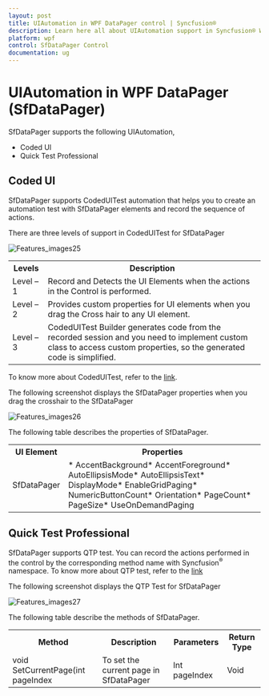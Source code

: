 ```yaml
---
layout: post
title: UIAutomation in WPF DataPager control | Syncfusion®
description: Learn here all about UIAutomation support in Syncfusion® WPF DataPager (SfDataPager) control and more.
platform: wpf
control: SfDataPager Control
documentation: ug
---
```


# UIAutomation in WPF DataPager (SfDataPager)

SfDataPager supports the following UIAutomation,

* Coded UI
* Quick Test Professional

## Coded UI


SfDataPager supports CodedUITest automation that helps you to create an automation test with SfDataPager elements and record the sequence of actions.

There are three levels of support in CodedUITest for SfDataPager

![Features_images25](Features_images/Features_img25.png)





<table>
<tr>
<th>
Levels</th><th>
Description</th></tr>
<tr>
<td>
Level – 1</td><td>
Record and Detects the UI Elements when the actions in the Control is performed.</td></tr>
<tr>
<td>
Level – 2</td><td>
Provides custom properties for UI elements when you drag the Cross hair to any UI element.</td></tr>
<tr>
<td>
Level – 3</td><td>
CodedUITest Builder generates code from the recorded session and you need to implement custom class to access custom properties, so the generated code is simplified.</td></tr>
</table>


To know more about CodedUITest, refer to the [link](http://help.syncfusion.com/wpf/sfdatagrid/ui-automation#coded-ui-test).

The following screenshot displays the SfDataPager properties when you drag the crosshair to the SfDataPager

![Features_images26](Features_images/Features_img26.png)



The following table describes the properties of SfDataPager.

<table>
<tr>
<th>
  UI Element</th><th>
Properties</th></tr>
<tr>
<td>
SfDataPager</td><td>
* AccentBackground* AccentForeground* AutoEllipsisMode* AutoEllipsisText* DisplayMode* EnableGridPaging* NumericButtonCount* Orientation* PageCount* PageSize* UseOnDemandPaging</td></tr>
</table>



## Quick Test Professional

SfDataPager supports QTP test. You can record the actions performed in the control by the corresponding method name 
with Syncfusion<sup>®</sup> namespace. To know more about QTP test, refer to the [link](http://help.syncfusion.com/wpf/sfdatagrid/ui-automation#quick-test-professional-qtp)

The following screenshot displays the QTP Test for SfDataPager

![Features_images27](Features_images/Features_img27.png)





The following table describe the methods of SfDataPager.

<table>
<tr>
<th>
Method</th><th>
Description</th><th>
Parameters </th><th>
Return Type </th></tr>
<tr>
<td>
void SetCurrentPage(int pageIndex</td><td>
To set the current page in SfDataPager</td><td>
 Int pageIndex</td><td>
Void</td></tr>
</table>


